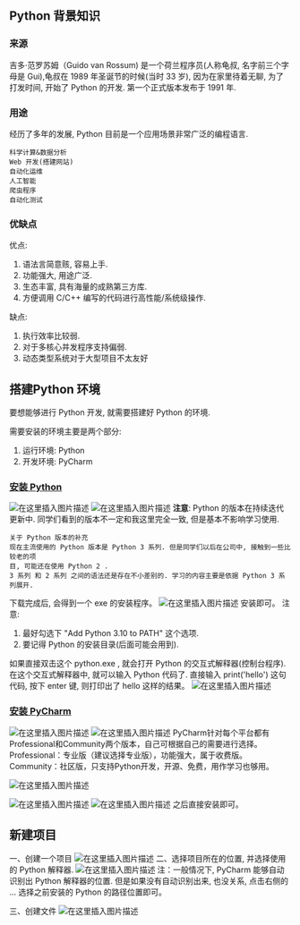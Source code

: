 ﻿

## Python 背景知识

### 来源
吉多·范罗苏姆（Guido van Rossum) 是一个荷兰程序员(人称龟叔, 名字前三个字母是 Gui),龟叔在 1989 年圣诞节的时候(当时 33 岁), 因为在家里待着无聊, 为了打发时间, 开始了 Python 的开发. 第一个正式版本发布于 1991 年.


### 用途
经历了多年的发展, Python 目前是一个应用场景非常广泛的编程语言. 

```
科学计算&数据分析
Web 开发(搭建网站)
自动化运维
人工智能
爬虫程序
自动化测试

```

### 优缺点
优点:

1. 语法言简意赅, 容易上手. 
2. 功能强大, 用途广泛. 
3. 生态丰富, 具有海量的成熟第三方库.
4. 方便调用 C/C++ 编写的代码进行高性能/系统级操作. 

缺点:
1. 执行效率比较弱. 
6. 对于多核心并发程序支持偏弱. 
3. 动态类型系统对于大型项目不太友好
## 搭建Python 环境

要想能够进行 Python 开发, 就需要搭建好 Python 的环境. 

需要安装的环境主要是两个部分:
1. 运行环境: Python
2. 开发环境: PyCharm
### [安装 Python](https://www.python.org/)

![在这里插入图片描述](https://i-blog.csdnimg.cn/direct/00cccec002a14376ab0ef05e70ba62a2.png)
![在这里插入图片描述](https://i-blog.csdnimg.cn/direct/2e6809b580824dfbb4ab006d19c114dd.png)
**注意**: Python 的版本在持续迭代更新中. 同学们看到的版本不一定和我这里完全一致, 但是基本不影响学习使用.

```
关于 Python 版本的补充
现在主流使用的 Python 版本是 Python 3 系列. 但是同学们以后在公司中, 接触到一些比较老的项
目, 可能还在使用 Python 2 . 
3 系列 和 2 系列 之间的语法还是存在不小差别的. 学习的内容主要是依据 Python 3 系列展开.
```
下载完成后, 会得到一个 exe 的安装程序。
![在这里插入图片描述](https://i-blog.csdnimg.cn/direct/48f948c2982b45a6a36844e32273c98f.png)
安装即可。
注意:
1. 最好勾选下 "Add Python 3.10 to PATH" 这个选项. 
2. 要记得 Python 的安装目录(后面可能会用到).


如果直接双击这个 python.exe , 就会打开 Python 的交互式解释器(控制台程序). 在这个交互式解释器中, 就可以输入 Python 代码了. 
直接输入 print('hello') 这句代码, 按下 enter 键, 则打印出了 hello 这样的结果。
![在这里插入图片描述](https://i-blog.csdnimg.cn/direct/3f0546ff1ec24506a423265a5fa75015.png)
### [安装 PyCharm](https://www.jetbrains.com/pycharm/download/?section=windows#section=windows)
![在这里插入图片描述](https://i-blog.csdnimg.cn/direct/2eb32867f2774ed6ba19472f06315943.png)
![在这里插入图片描述](https://i-blog.csdnimg.cn/direct/6629c986540f42599c975546063653ee.png)
PyCharm针对每个平台都有Professional和Community两个版本，自己可根据自己的需要进行选择。
Professional：专业版（建议选择专业版），功能强大，属于收费版。
Community：社区版，只支持Python开发，开源、免费，用作学习也够用。

![在这里插入图片描述](https://i-blog.csdnimg.cn/direct/82b80d6c3e234fe3a91101e7aa123d54.png)


![在这里插入图片描述](https://i-blog.csdnimg.cn/direct/7429f96bc19842f1a94b9bfd17908c27.png)
![在这里插入图片描述](https://i-blog.csdnimg.cn/direct/4cb816500c414a3db6a0accc35b68eaf.png)
之后直接安装即可。


## 新建项目
一、创建一个项目
![在这里插入图片描述](https://i-blog.csdnimg.cn/direct/874606f4cd5f42e2ba99fe6d9c92472e.png)
二、选择项目所在的位置, 并选择使用的 Python 解释器.
![在这里插入图片描述](https://i-blog.csdnimg.cn/direct/67b449b63a544e59a5863498a39bad42.png)
注：一般情况下, PyCharm 能够自动识别出 Python 解释器的位置. 但是如果没有自动识别出来, 
也没关系, 点击右侧的 ... 选择之前安装的 Python 的路径位置即可。

三、创建文件
![在这里插入图片描述](https://i-blog.csdnimg.cn/direct/b219bdfb6f16415b84c53e340f7c0bc0.png)

